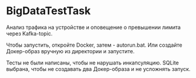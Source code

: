 # BigDataTestTask

Анализ трафика на устройстве и оповещение о превышении лимита через Kafka-topic.

Чтобы запустить, откройте Docker, затем - autorun.bat. Или создайте Докер-образ вручную из директории и запустите.

Тесты не были написаны, чтобы не нарушать инкапсуляцию. SQLite выбрана, чтобы не создавать два Докер-образа и не усложнять запуск.
